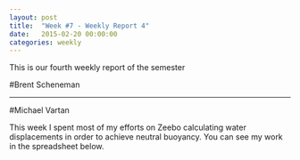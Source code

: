 ```yaml
---
layout: post
title:  "Week #7 - Weekly Report 4"
date:   2015-02-20 00:00:00
categories: weekly
---
```


This is our fourth weekly report of the semester

#Brent Scheneman

---

#Michael Vartan

This week I spent most of my efforts on Zeebo calculating water displacements in order to achieve neutral buoyancy. You can see my work in the spreadsheet below.

<div id="iframehere" style="height:100%"></div>

<script>
    document.getElementById("iframehere").innerHTML = "<iframe width='100%' height='100%' frameborder='0' src='https://docs.google.com/spreadsheets/d/1r5tAl0xX0g0Y5hXtF5OFBNnbssQBHQ7P4RdQyiwTomY/edit?usp=sharing&single=true&gid=0&output=html'>test</iframe>";
</script>

---

#Sam Jacobs

---

#Steven Le
